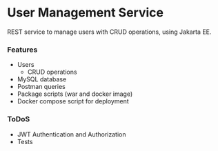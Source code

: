 # User Management Service
REST service to manage users with CRUD operations, using Jakarta EE.

### Features
- Users
  * CRUD operations
- MySQL database
- Postman queries
- Package scripts (war and docker image)
- Docker compose script for deployment

### ToDoS
- JWT Authentication and Authorization
- Tests
